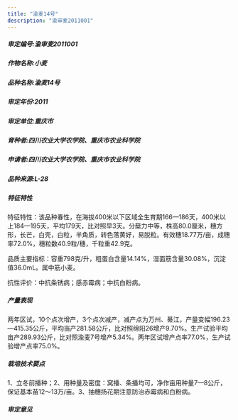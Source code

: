 ```yaml
---
title: "渝麦14号"
description: "渝审麦2011001"
---
```

##### 审定编号:渝审麦2011001

##### 作物名称:小麦

##### 品种名称:渝麦14号

##### 审定年份:2011

##### 审定单位:重庆市

##### 育种者:四川农业大学农学院、重庆市农业科学院

##### 申请者:四川农业大学农学院、重庆市农业科学院

##### 品种来源:L-28

##### 特征特性
特征特性：该品种春性，在海拔400米以下区域全生育期166—186天，400米以上184—195天，平均179天，比对照早3天。分蘖力中等，株高80.0厘米，穗方形，长芒，白壳，白粒，半角质，转色落黄好，易脱粒。有效穗18.77万/亩，成穗率72.0%，穗粒数40.9粒/穗，千粒重42.9克。
品质主要指标：容重798克/升，粗蛋白含量14.14%，湿面筋含量30.08%，沉淀值36.0mL。属中筋小麦。
抗性评价：中抗条锈病；感赤霉病；中抗白粉病。


##### 产量表现
两年区试，10个点次增产，3个点次减产，减产点为万州、綦江，产量变幅196.23—415.35公斤，平均亩产281.58公斤，比对照绵阳26增产9.70%。生产试验平均亩产289.93公斤，比对照渝麦7号增产5.34%。两年区试增产点率77.0%，生产试验增产点率75.0%。

##### 栽培技术要点
1、立冬前播种；2、用种量及密度：窝播、条播均可，净作亩用种量7—8公斤，保证基本苗12～13万/亩。3、抽穗扬花期注意防治赤霉病和白粉病。

##### 审定意见

